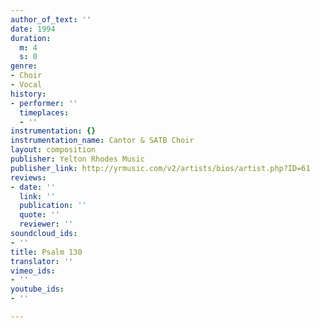 ```yaml
---
author_of_text: ''
date: 1994
duration:
  m: 4
  s: 0
genre:
- Choir
- Vocal
history:
- performer: ''
  timeplaces:
  - ''
instrumentation: {}
instrumentation_name: Cantor & SATB Choir
layout: composition
publisher: Yelton Rhodes Music
publisher_link: http://yrmusic.com/v2/artists/bios/artist.php?ID=61
reviews:
- date: ''
  link: ''
  publication: ''
  quote: ''
  reviewer: ''
soundcloud_ids:
- ''
title: Psalm 130
translator: ''
vimeo_ids:
- ''
youtube_ids:
- ''

---
```

